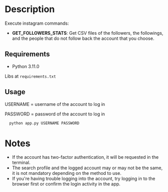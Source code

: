 # Description

Execute instagram commands:

- **GET_FOLLOWERS_STATS**: Get CSV files of the followers, the followings, and the people that do not follow back the account that you choose.

## Requirements

- Python 3.11.0

Libs at `requirements.txt`

## Usage

USERNAME = username of the account to log in

PASSWORD = password of the account to log in

```sh
  python app.py USERNAME PASSWORD
```

# Notes

- If the account has two-factor authentication, it will be requested in the terminal.
- The search profile and the logged account may or may not be the same, it is not mandatory depending on the method to use.
- If you're having trouble logging into the account, try logging in to the browser first or confirm the login activity in the app.

